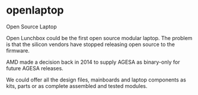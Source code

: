 # openlaptop
Open Source Laptop

Open Lunchbox could be the first open source modular laptop. The problem is that the silicon vendors have stopped releasing open source to the firmware.

AMD made a decision back in 2014 to supply AGESA as binary-only for future AGESA releases.

We could offer all the design files, mainboards and laptop components as kits, parts or as complete assembled and tested modules.

